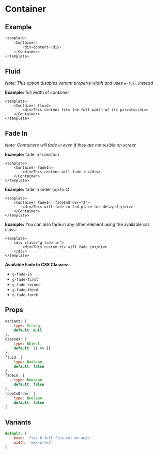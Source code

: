 # Container

## Example

```javascript
<template>
    <Container>
        <div>content</div>
    </Container>
</template>
```

## Fluid

*Note: This option disables variant property width and uses `w-full` instead*

**Example:** full width of container
 
```vue
<template>
    <Container fluid>
        <div>This content fits the full width of its parents</div>
    </Container>
</template>
```

## Fade In

*Note: Containers will fade in even if they are not visible on screen*

**Example:** fade in transition 
 
```vue
<template>
    <Container fadeIn>
        <div>This content will fade in</div>
    </Container>
</template>
```

**Example:** fade in order (up to 4)
 
```vue
<template>
    <Container fadeIn :fadeInOrder="2">
        <div>This will fade in 2nd place (or delayed)</div>
    </Container>
</template>
```

**Example:** You can also fade in any other element using the available css class:

```vue
<template>
    <div class="g-fade-in">
        <div>This custom div will fade in</div>
    </div>
</template>
```

**Available Fade In CSS Classes:** 
- `g-fade-in`
- `g-fade-first`
- `g-fade-second`
- `g-fade-third`
- `g-fade-forth`

## Props

```javascript
variant: {
    type: String,
    default: null
},
classes: {
    type: Object,
    default: () => {}
},
fluid: {
    type: Boolean,
    default: false
},
fadeIn: {
    type: Boolean,
    default: false
},
fadeInOrder: {
    type: Boolean,
    default: false
}
```

## Variants

```javascript
default: {
    base: 'flex h-full flex-col mx-auto',
    width: 'max-w-7xl'
}
```